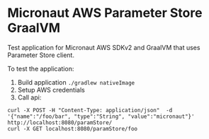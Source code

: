 # Micronaut AWS Parameter Store GraalVM

Test application for Micronaut AWS SDKv2 and GraalVM that uses Parameter Store client.

To test the application:

1. Build application `./gradlew nativeImage`
2. Setup AWS credentials
3. Call api:

```
curl -X POST -H "Content-Type: application/json"  -d '{"name":"/foo/bar", "type":"String", "value":"micronaut"}' http://localhost:8080/paramStore/
curl -X GET localhost:8080/paramStore/foo
```
